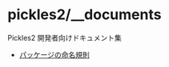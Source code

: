 # pickles2/__documents
Pickles2 開発者向けドキュメント集


- [パッケージの命名規則](./design/package_naming_conventions.md)
